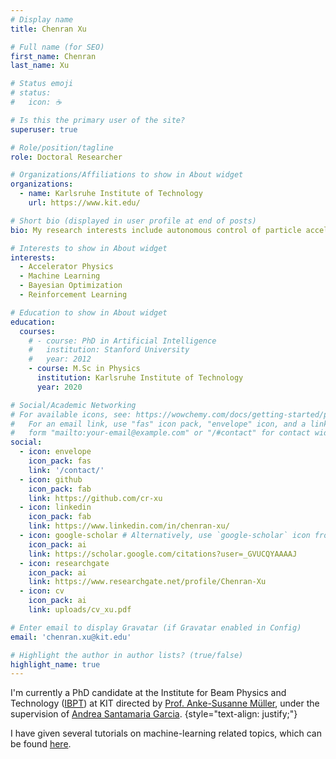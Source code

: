 ```yaml
---
# Display name
title: Chenran Xu

# Full name (for SEO)
first_name: Chenran
last_name: Xu

# Status emoji
# status:
#   icon: ☕️

# Is this the primary user of the site?
superuser: true

# Role/position/tagline
role: Doctoral Researcher

# Organizations/Affiliations to show in About widget
organizations:
  - name: Karlsruhe Institute of Technology
    url: https://www.kit.edu/

# Short bio (displayed in user profile at end of posts)
bio: My research interests include autonomous control of particle accelerators using ML methods.

# Interests to show in About widget
interests:
  - Accelerator Physics
  - Machine Learning
  - Bayesian Optimization
  - Reinforcement Learning

# Education to show in About widget
education:
  courses:
    # - course: PhD in Artificial Intelligence
    #   institution: Stanford University
    #   year: 2012
    - course: M.Sc in Physics
      institution: Karlsruhe Institute of Technology
      year: 2020

# Social/Academic Networking
# For available icons, see: https://wowchemy.com/docs/getting-started/page-builder/#icons
#   For an email link, use "fas" icon pack, "envelope" icon, and a link in the
#   form "mailto:your-email@example.com" or "/#contact" for contact widget.
social:
  - icon: envelope
    icon_pack: fas
    link: '/contact/'
  - icon: github
    icon_pack: fab
    link: https://github.com/cr-xu
  - icon: linkedin
    icon_pack: fab
    link: https://www.linkedin.com/in/chenran-xu/
  - icon: google-scholar # Alternatively, use `google-scholar` icon from `ai` icon pack
    icon_pack: ai
    link: https://scholar.google.com/citations?user=_GVUCQYAAAAJ
  - icon: researchgate
    icon_pack: ai
    link: https://www.researchgate.net/profile/Chenran-Xu
  - icon: cv
    icon_pack: ai
    link: uploads/cv_xu.pdf

# Enter email to display Gravatar (if Gravatar enabled in Config)
email: 'chenran.xu@kit.edu'

# Highlight the author in author lists? (true/false)
highlight_name: true
---
```


I'm currently a PhD candidate at the Institute for Beam Physics and Technology ([IBPT](https://www.ibpt.kit.edu)) at KIT directed by [Prof. Anke-Susanne Müller](https://www.ibpt.kit.edu/director.php), under the supervision of [Andrea Santamaria Garcia](https://ansantam.github.io/).
{style="text-align: justify;"}

I have given several tutorials on machine-learning related topics, which can be found [here](/tutorials/).
